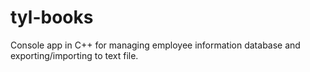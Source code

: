 # tyl-books
Console app in C++ for managing employee information database and exporting/importing to text file.
